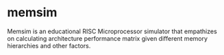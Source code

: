 memsim
======

Memsim is an educational RISC Microprocessor simulator that empathizes on calculating architecture performance matrix given different memory hierarchies and other factors.   
